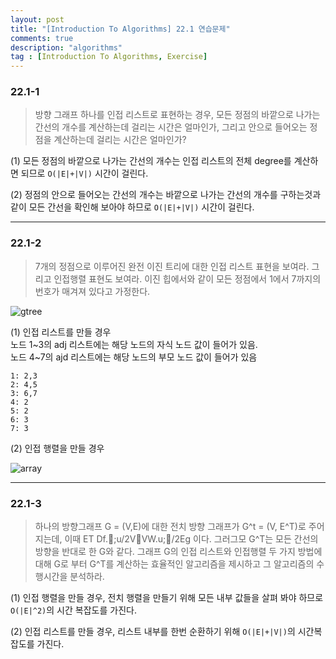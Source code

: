 ```yaml
---
layout: post
title: "[Introduction To Algorithms] 22.1 연습문제"
comments: true
description: "algorithms"
tag : [Introduction To Algorithms, Exercise]
---
```


### 22.1-1
> 방향 그래프 하나를 인접 리스트로 표현하는 경우, 모든 정점의 바깥으로 나가는 간선의 개수를 계산하는데 걸리는 시간은 얼마인가, 그리고 안으로 들어오는 정점을 계산하는데 걸리는 시간은 얼마인가?

(1) 모든 정점의 바깥으로 나가는 간선의 개수는 인접 리스트의 전체 degree를 계산하면 되므로 `O(|E|+|V|)` 시간이 걸린다. 

(2) 정점의 안으로 들어오는 간선의 개수는 바깥으로 나가는 간선의 개수를 구하는것과 같이 모든 간선을 확인해 보아야 하므로 `O(|E|+|V|)` 시간이 걸린다.  

--- 

### 22.1-2
> 7개의 정점으로 이루어진 완전 이진 트리에 대한 인접 리스트 표현을 보여라. 그리고 인접행렬 표현도 보여라. 이진 힙에서와 같이 모든 정점에서 1에서 7까지의 번호가 매겨져 있다고 가정한다.

![gtree](https://krispedia.github.io/assets/images/exercise22_2_tree.jpg)

(1) 인접 리스트를 만들 경우  
    노드 1~3의 adj 리스트에는 해당 노드의 자식 노드 값이 들어가 있음.  
    노드 4~7의 ajd 리스트에는 해당 노드의 부모 노드 값이 들어가 있음  

    1: 2,3  
    2: 4,5  
    3: 6,7  
    4: 2  
    5: 2  
    6: 3  
    7: 3  

(2) 인접 행렬을 만들 경우  

![array](https://krispedia.github.io/assets/images/exercise22_2_adj_array.jpg)
    
--- 

### 22.1-3
>하나의 방향그래프 G = (V,E)에 대한 전치 방향 그래프가 G^t = (V, E^T)로 주어지는데, 이때 ET Df.􏰃;u/2V􏰓VW.u;􏰃/2Eg 이다. 그러그모 G^T는 모든 간선의 방향을 반대로 한 G와 같다. 그래프 G의 인접 리스트와 인접행렬 두 가지 방법에 대해 G로 부터 G^T를 계산하는 효율적인 알고리즘을 제시하고 그 알고리즘의 수행시간을 분석하라.

(1) 인접 행렬을 만들 경우, 전치 행렬을 만들기 위해 모든 내부 값들을 살펴 봐야 하므로 `O(|E|^2)`의 시간 복잡도를 가진다. <br>

(2) 인접 리스트를 만들 경우, 리스트 내부를 한번 순환하기 위해 `O(|E|+|V|)`의 시간복잡도를 가진다.<br>




